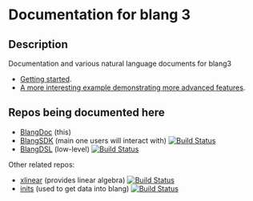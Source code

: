 # Documentation for blang 3

## Description

Documentation and various natural language documents for blang3 

- [Getting started](https://github.com/UBC-Stat-ML/blangDoc/blob/master/getting-started.md).
- [A more interesting example demonstrating more advanced features](https://github.com/UBC-Stat-ML/blangDoc/blob/master/examples/hmm.md).



## Repos being documented here

- [BlangDoc](https://github.com/UBC-Stat-ML/blangDoc) (this) 
- [BlangSDK](https://github.com/UBC-Stat-ML/blangSDK/) (main one users will interact with) [![Build Status](https://travis-ci.org/UBC-Stat-ML/blangSDK.png?branch=master)](https://travis-ci.org/UBC-Stat-ML/blangSDK)
- [BlangDSL](https://github.com/UBC-Stat-ML/blangDSL/) (low-level) [![Build Status](https://travis-ci.org/UBC-Stat-ML/blangDSL.png?branch=master)](https://travis-ci.org/UBC-Stat-ML/blangDSL.png) 

Other related repos:

- [xlinear](https://github.com/alexandrebouchard/xlinear) (provides linear algebra) [![Build Status](https://travis-ci.org/alexandrebouchard/xlinear.png?branch=master)](https://api.travis-ci.org/alexandrebouchard/xlinear) 
- [inits](https://github.com/UBC-Stat-ML/inits/) (used to get data into blang) [![Build Status](https://travis-ci.org/UBC-Stat-ML/inits.png?branch=master)](https://travis-ci.org/UBC-Stat-ML/inits) 
